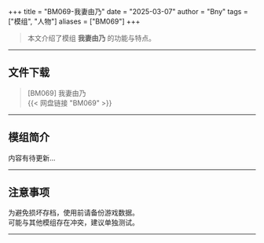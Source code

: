 +++
title = "BM069-我妻由乃"
date = "2025-03-07"
author = "Bny"
tags = ["模组", "人物"]
aliases = ["BM069"]
+++

> 本文介绍了模组 **我妻由乃** 的功能与特点。

---

## 文件下载

> [BM069] 我妻由乃  
{{< 网盘链接 "BM069" >}}  

---

## 模组简介

>  
内容有待更新...  

---

## 注意事项

>  
为避免损坏存档，使用前请备份游戏数据。  
可能与其他模组存在冲突，建议单独测试。  

---


